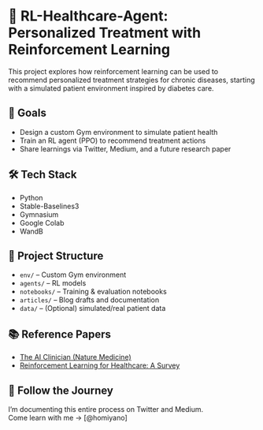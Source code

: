 # 🧠 RL-Healthcare-Agent: Personalized Treatment with Reinforcement Learning

This project explores how reinforcement learning can be used to recommend personalized treatment strategies for chronic diseases, starting with a simulated patient environment inspired by diabetes care.

## 🚀 Goals

- Design a custom Gym environment to simulate patient health
- Train an RL agent (PPO) to recommend treatment actions
- Share learnings via Twitter, Medium, and a future research paper

## 🛠️ Tech Stack

- Python
- Stable-Baselines3
- Gymnasium
- Google Colab
- WandB

## 📁 Project Structure

- `env/` – Custom Gym environment
- `agents/` – RL models
- `notebooks/` – Training & evaluation notebooks
- `articles/` – Blog drafts and documentation
- `data/` – (Optional) simulated/real patient data

## 📚 Reference Papers

- [The AI Clinician (Nature Medicine)](https://www.nature.com/articles/s41591-018-0213-5)
- [Reinforcement Learning for Healthcare: A Survey](https://arxiv.org/abs/2005.12298)

## 📢 Follow the Journey

I’m documenting this entire process on Twitter and Medium.  
Come learn with me → [@homiyano]

